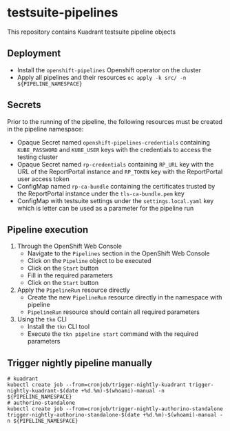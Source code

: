 testsuite-pipelines
===
This repository contains Kuadrant testsuite pipeline objects

Deployment
---
* Install the `openshift-pipelines` Openshift operator on the cluster
* Apply all pipelines and their resources `oc apply -k src/ -n ${PIPELINE_NAMESPACE}`

Secrets
---
Prior to the running of the pipeline, the following resources must be created in the pipeline namespace:
- Opaque Secret named `openshift-pipelines-credentials` containing `KUBE_PASSWORD` and `KUBE_USER` keys 
with the credentials to access the testing cluster
- Opaque Secret named `rp-credentials` containing `RP_URL` key with the URL of the ReportPortal instance 
and `RP_TOKEN` key with the ReportPortal user access token
- ConfigMap named `rp-ca-bundle` containing the certificates trusted by the ReportPortal instance under the `tls-ca-bundle.pem` key
- ConfigMap with testsuite settings under the `settings.local.yaml` key which is letter can be used as a parameter for the pipeline run

Pipeline execution
---
1. Through the OpenShift Web Console
    - Navigate to the `Pipelines` section in the OpenShift Web Console
    - Click on the `Pipeline` object to be executed
    - Click on the `Start` button
    - Fill in the required parameters
    - Click on the `Start` button
2. Apply the `PipelineRun` resource directly
    - Create the new `PipelineRun` resource directly in the namespace with pipeline
    - `PipelineRun` resource should contain all required parameters
3. Using the `tkn` CLI
    - Install the `tkn` CLI tool
    - Execute the `tkn pipeline start` command with the required parameters

Trigger nightly pipeline manually
---
```shell
# kuadrant
kubectl create job --from=cronjob/trigger-nightly-kuadrant trigger-nightly-kuadrant-$(date +%d.%m)-$(whoami)-manual -n ${PIPELINE_NAMESPACE}
# authorino-standalone
kubectl create job --from=cronjob/trigger-nightly-authorino-standalone trigger-nightly-authorino-standalone-$(date +%d.%m)-$(whoami)-manual -n ${PIPELINE_NAMESPACE}
```
